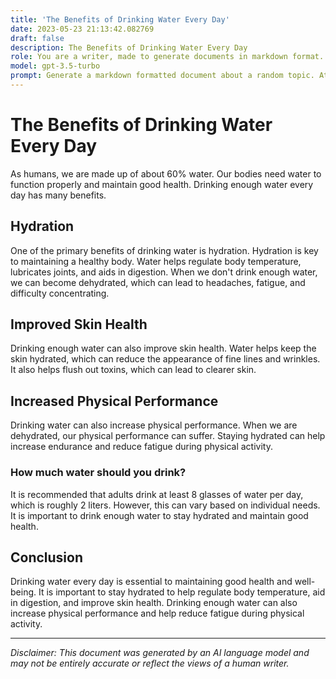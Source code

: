 ```yaml
---
title: 'The Benefits of Drinking Water Every Day'
date: 2023-05-23 21:13:42.082769
draft: false
description: The Benefits of Drinking Water Every Day
role: You are a writer, made to generate documents in markdown format. It is very important that all of the documents you generate are in valid markdown format.
model: gpt-3.5-turbo
prompt: Generate a markdown formatted document about a random topic. At the bottom, include a disclaimer explaining that the document was generated by you. The first line of the document should be the title. Make sure that the entire document is in proper markdown format, using a mix of various tags to make the document visually appealing.
---
```


# The Benefits of Drinking Water Every Day 

As humans, we are made up of about 60% water. Our bodies need water to function properly and maintain good health. Drinking enough water every day has many benefits. 

## Hydration

One of the primary benefits of drinking water is hydration. Hydration is key to maintaining a healthy body. Water helps regulate body temperature, lubricates joints, and aids in digestion. When we don't drink enough water, we can become dehydrated, which can lead to headaches, fatigue, and difficulty concentrating.

## Improved Skin Health

Drinking enough water can also improve skin health. Water helps keep the skin hydrated, which can reduce the appearance of fine lines and wrinkles. It also helps flush out toxins, which can lead to clearer skin.

## Increased Physical Performance

Drinking water can also increase physical performance. When we are dehydrated, our physical performance can suffer. Staying hydrated can help increase endurance and reduce fatigue during physical activity.

### How much water should you drink?

It is recommended that adults drink at least 8 glasses of water per day, which is roughly 2 liters. However, this can vary based on individual needs. It is important to drink enough water to stay hydrated and maintain good health.

## Conclusion

Drinking water every day is essential to maintaining good health and well-being. It is important to stay hydrated to help regulate body temperature, aid in digestion, and improve skin health. Drinking enough water can also increase physical performance and help reduce fatigue during physical activity.

---

*Disclaimer: This document was generated by an AI language model and may not be entirely accurate or reflect the views of a human writer.*